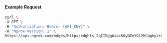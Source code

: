 <!-- Code generated for API Clients. DO NOT EDIT. -->

#### Example Request

```bash
curl \
-X GET \
-H "Authorization: Bearer {API_KEY}" \
-H "Ngrok-Version: 2" \
https://api.ngrok.com/edges/https/edghts_2qIIEggAiack0yNZeYGl2HCaghp/routes/edghtsrt_2qIIEi8hXWQ8L7Piu7lIrSNEf0a/saml
```

